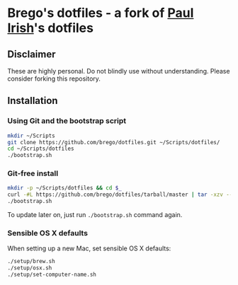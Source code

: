 # Brego's dotfiles - a fork of [Paul Irish][1]'s dotfiles

## Disclaimer

These are highly personal. Do not blindly use without understanding. Please
consider forking this repository.

## Installation

### Using Git and the bootstrap script

```bash
mkdir ~/Scripts
git clone https://github.com/brego/dotfiles.git ~/Scripts/dotfiles/
cd ~/Scripts/dotfiles
./bootstrap.sh
```

### Git-free install

```bash
mkdir -p ~/Scripts/dotfiles && cd $_
curl -#L https://github.com/brego/dotfiles/tarball/master | tar -xzv --strip-components 1
./bootstrap.sh
```

To update later on, just run `./bootstrap.sh` command again.

### Sensible OS X defaults

When setting up a new Mac, set sensible OS X defaults:

```bash
./setup/brew.sh
./setup/osx.sh
./setup/set-computer-name.sh
```

[1]: https://github.com/paulirish/dotfiles
